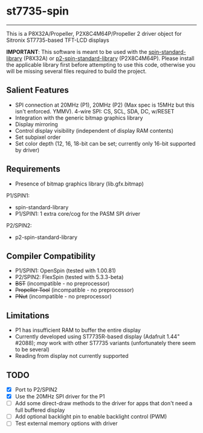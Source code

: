 # st7735-spin 
-------------

This is a P8X32A/Propeller, P2X8C4M64P/Propeller 2 driver object for Sitronix ST7735-based TFT-LCD displays

**IMPORTANT**: This software is meant to be used with the [spin-standard-library](https://github.com/avsa242/spin-standard-library) (P8X32A) or [p2-spin-standard-library](https://github.com/avsa242/p2-spin-standard-library) (P2X8C4M64P). Please install the applicable library first before attempting to use this code, otherwise you will be missing several files required to build the project.

## Salient Features

* SPI connection at 20MHz (P1), 20MHz (P2) (Max spec is 15MHz but this isn't enforced. YMMV). 4-wire SPI: CS, SCL, SDA, DC, w/RESET
* Integration with the generic bitmap graphics library
* Display mirroring
* Control display visibility (independent of display RAM contents)
* Set subpixel order
* Set color depth (12, 16, 18-bit can be set; currently only 16-bit supported by driver)

## Requirements

* Presence of bitmap graphics library (lib.gfx.bitmap)

P1/SPIN1:
* spin-standard-library
* P1/SPIN1: 1 extra core/cog for the PASM SPI driver

P2/SPIN2:
* p2-spin-standard-library

## Compiler Compatibility

* P1/SPIN1: OpenSpin (tested with 1.00.81)
* P2/SPIN2: FlexSpin (tested with 5.3.3-beta)
* ~~BST~~ (incompatible - no preprocessor)
* ~~Propeller Tool~~ (incompatible - no preprocessor)
* ~~PNut~~ (incompatible - no preprocessor)

## Limitations

* P1 has insufficient RAM to buffer the entire display
* Currently developed using ST7735R-based display (Adafruit 1.44" #2088); _may_ work with other ST7735 variants (unfortunately there seem to be several)
* Reading from display not currently supported

## TODO

- [x] Port to P2/SPIN2
- [x] Use the 20MHz SPI driver for the P1
- [ ] Add some direct-draw methods to the driver for apps that don't need a full buffered display
- [ ] Add optional backlight pin to enable backlight control (PWM)
- [ ] Test external memory options with driver
